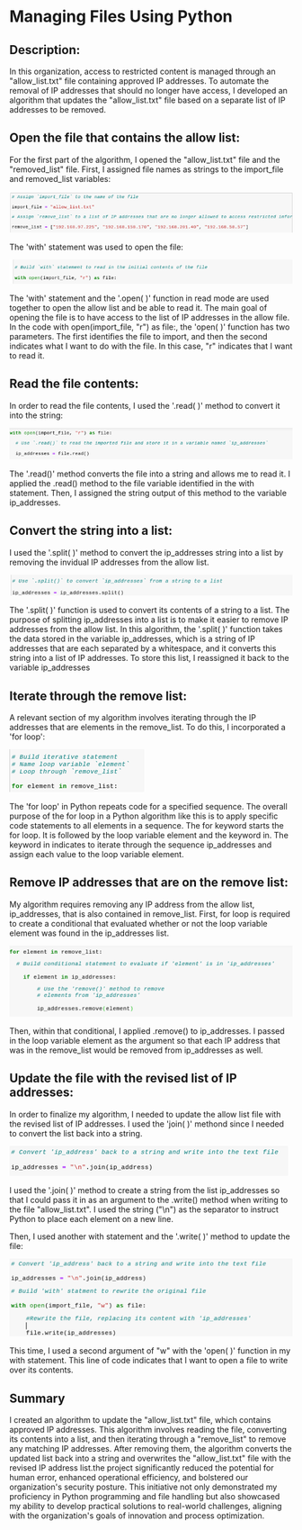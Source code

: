 <h1>Managing Files Using Python</h1>
<h2>Description:</h2>
In this organization, access to restricted content is managed through an "allow_list.txt" file containing approved IP addresses. To automate the removal of IP addresses that should no longer have access, I developed an algorithm that updates the "allow_list.txt" file based on a separate list of IP addresses to be removed.

<h2>Open the file that contains the allow list:</h2>
For the first part of the algorithm, I opened the "allow_list.txt" file and the "removed_list" file.  First, I assigned file names as strings to the import_file and removed_list variables:

![Screenshot 2024-12-29](https://github.com/jalphonseportfolio/Managing-Files-Using-Python/blob/main/Images/pic01.png)

The 'with' statement was used to open the file:

![Screenshot 2024-12-29](https://github.com/jalphonseportfolio/Managing-Files-Using-Python/blob/main/Images/pic02.png)

The 'with' statement and the '.open( )' function in read mode are used together to open the allow list and be able to read it. The main goal of opening the file is to have access to the list of IP addresses in the allow file. In the code with open(import_file, "r") as file:, the 'open( )' function has two parameters. The first identifies the file to import, and then the second indicates what I want to do with the file. In this case, "r" indicates that I want to read it.

<h2>Read the file contents:</h2>
In order to read the file contents, I used the '.read( )' method to convert it into the string: 

![Screenshot 2024-12-29](https://github.com/jalphonseportfolio/Managing-Files-Using-Python/blob/main/Images/pic03.png)

The '.read()' method converts the file into a string and allows me to read it. I applied the .read() method to the file variable identified in the with statement. Then, I assigned the string output of this method to the variable ip_addresses. 

<h2>Convert the string into a list:</h2>
I used the '.split( )' method to convert the ip_addresses string into a list by removing the invidual IP addresses from the allow list. 

![Screenshot 2024-12-29](https://github.com/jalphonseportfolio/Managing-Files-Using-Python/blob/main/Images/pic04.png)

The '.split( )' function is used to convert its contents of a string to a list. The purpose of splitting ip_addresses into a list is to make it easier to remove IP addresses from the allow list. In this algorithm, the '.split( )' function takes the data stored in the variable ip_addresses, which is a string of IP addresses that are each separated by a whitespace, and it converts this string into a list of IP addresses. To store this list, I reassigned it back to the variable ip_addresses

<h2>Iterate through the remove list:</h2>
A relevant section of my algorithm involves iterating through the IP addresses that are elements in the remove_list. To do this, I incorporated a 'for loop':

![Screenshot 2024-12-29](https://github.com/jalphonseportfolio/Managing-Files-Using-Python/blob/main/Images/pic05.png)

The 'for loop' in Python repeats code for a specified sequence. The overall purpose of the for loop in a Python algorithm like this is to apply specific code statements to all elements in a sequence. The for keyword starts the for loop. It is followed by the loop variable element and the keyword in. The keyword in indicates to iterate through the sequence ip_addresses and assign each value to the loop variable element. 

<h2>Remove IP addresses that are on the remove list:</h2>

My algorithm requires removing any IP address from the allow list, ip_addresses, that is also contained in remove_list. First, for loop is required to create a conditional that evaluated whether or not the loop variable element was found in the ip_addresses list. 

![Screenshot 2024-12-29](https://github.com/jalphonseportfolio/Managing-Files-Using-Python/blob/main/Images/pic06.png)

Then, within that conditional, I applied .remove() to ip_addresses. I passed in the loop variable element as the argument so that each IP address that was in the remove_list would be removed from ip_addresses as well. 

<h2>Update the file with the revised list of IP addresses:</h2>
  
In order to finalize my algorithm, I needed to update the allow list file with the revised list of IP addresses. I used the 'join( )' methond since I needed to convert the list back into a string. 

![Screenshot 2024-12-29](https://github.com/jalphonseportfolio/Managing-Files-Using-Python/blob/main/Images/pic07.png)

I used the '.join( )' method to create a string from the list ip_addresses so that I could pass it in as an argument to the .write() method when writing to the file "allow_list.txt". I used the string ("\n") as the separator to instruct Python to place each element on a new line. 

Then, I used another with statement and the '.write( )' method to update the file:

![Screenshot 2024-12-29](https://github.com/jalphonseportfolio/Managing-Files-Using-Python/blob/main/Images/pic08.png)

This time, I used a second argument of "w" with the 'open( )' function in my with statement. This line of code indicates that I want to open a file to write over its contents. 

<h2>Summary</h2>
I created an algorithm to update the "allow_list.txt" file, which contains approved IP addresses. This algorithm involves reading the file, converting its contents into a list, and then iterating through a "remove_list" to remove any matching IP addresses. After removing them, the algorithm converts the updated list back into a string and overwrites the "allow_list.txt" file with the revised IP address list.the project significantly reduced the potential for human error, enhanced operational efficiency, and bolstered our organization's security posture. This initiative not only demonstrated my proficiency in Python programming and file handling but also showcased my ability to develop practical solutions to real-world challenges, aligning with the organization's goals of innovation and process optimization.
